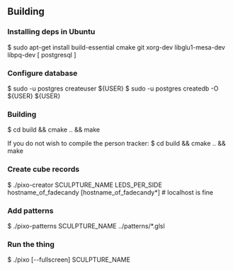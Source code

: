 ## Building

### Installing deps in Ubuntu
$ sudo apt-get install build-essential cmake git xorg-dev libglu1-mesa-dev libpq-dev [ postgresql ]

### Configure database
$ sudo -u postgres createuser ${USER}
$ sudo -u postgres createdb -O ${USER} ${USER}

### Building
$ cd build && cmake .. && make

If you do not wish to compile the person tracker:
$ cd build && cmake .. && make

### Create cube records
$ ./pixo-creator SCULPTURE_NAME LEDS_PER_SIDE hostname_of_fadecandy [hostname_of_fadecandy*]  # localhost is fine

### Add patterns
$ ./pixo-patterns SCULPTURE_NAME ../patterns/*.glsl

### Run the thing
$ ./pixo [--fullscreen] SCULPTURE_NAME
